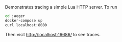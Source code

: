 Demonstrates tracing a simple Lua HTTP server. To run
```bash
cd jaeger
docker-compose up
curl localhost:8080
```
Then visit [http://localhost:16686/](http://localhost:16686/) to see traces.
